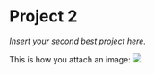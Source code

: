 # Project 2

_Insert your second best project here._

This is how you attach an image:
![](artices/project2/cool_photo.png)
